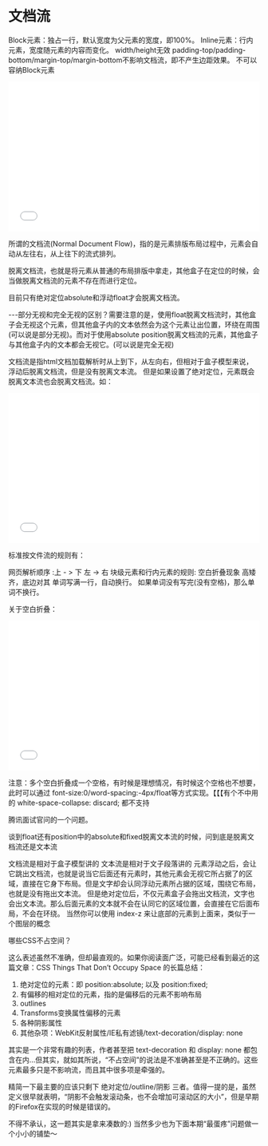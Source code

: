 # 文档流

Block元素：独占一行，默认宽度为父元素的宽度，即100%。
Inline元素：行内元素，宽度随元素的内容而变化。
	width/height无效
	padding-top/padding-bottom/margin-top/margin-bottom不影响文档流，即不产生边距效果。
	不可以容纳Block元素

<iframe width="100%" height="300" src="//jsfiddle.net/stonebreaker/rj73mnt2/9/embedded/result,html,css/" allowfullscreen="allowfullscreen" allowpaymentrequest frameborder="0"></iframe>

所谓的文档流(Normal Document Flow)，指的是元素排版布局过程中，元素会自动从左往右，从上往下的流式排列。

脱离文档流，也就是将元素从普通的布局排版中拿走，其他盒子在定位的时候，会当做脱离文档流的元素不存在而进行定位。

目前只有绝对定位absolute和浮动float才会脱离文档流。

---部分无视和完全无视的区别？需要注意的是，使用float脱离文档流时，其他盒子会无视这个元素，但其他盒子内的文本依然会为这个元素让出位置，环绕在周围(可以说是部分无视)。而对于使用absolute position脱离文档流的元素，其他盒子与其他盒子内的文本都会无视它。(可以说是完全无视)





文档流是指html文档加载解析时从上到下，从左向右，但相对于盒子模型来说，浮动后脱离文档流，但是没有脱离文本流。
但是如果设置了绝对定位，元素既会脱离文本流也会脱离文档流。如：
<iframe width="100%" height="300" src="//jsfiddle.net/stonebreaker/jg4Lunw8/4/embedded/result,html,css/" allowfullscreen="allowfullscreen" allowpaymentrequest frameborder="0"></iframe>



标准按文件流的规则有：

网页解析顺序 :上 - > 下 左 -> 右
块级元素和行内元素的规则:
空白折叠现象
高矮齐，底边对其
单词写满一行，自动换行。
如果单词没有写完(没有空格)，那么单词不换行。



关于空白折叠：
<iframe width="100%" height="300" src="//jsfiddle.net/stonebreaker/2u1r6tw4/13/embedded/result,html,css/" allowfullscreen="allowfullscreen" allowpaymentrequest frameborder="0"></iframe>

注意：多个空白折叠成一个空格，有时候是理想情况，有时候这个空格也不想要，此时可以通过 font-size:0/word-spacing:-4px/float等方式实现。【【【有个不中用的 white-space-collapse: discard;  都不支持



腾讯面试官问的一个问题。

谈到float还有position中的absolute和fixed脱离文本流的时候，问到底是脱离文档流还是文本流


文档流是相对于盒子模型讲的
文本流是相对于文子段落讲的
元素浮动之后，会让它跳出文档流，也就是说当它后面还有元素时，其他元素会无视它所占据了的区域，直接在它身下布局。但是文字却会认同浮动元素所占据的区域，围绕它布局，也就是没有拖出文本流。
但是绝对定位后，不仅元素盒子会拖出文档流，文字也会出文本流。那么后面元素的文本就不会在认同它的区域位置，会直接在它后面布局，不会在环绕。
当然你可以使用 index-z 来让底部的元素到上面来，类似于一个图层的概念






哪些CSS不占空间？

这么表述虽然不准确，但却最直观的。如果你阅读面广泛，可能已经看到最近的这篇文章：CSS Things That Don’t Occupy Space 的长篇总结：

1. 绝对定位的元素：即 position:absolute; 以及 position:fixed;
2. 有偏移的相对定位的元素，指的是偏移后的元素不影响布局
3. outlines
4. Transforms变换属性偏移的元素
5. 各种阴影属性
6. 其他杂项：WebKit反射属性/IE私有滤镜/text-decoration/display: none

其实是一个非常有趣的列表，作者甚至把 text-decoration 和 display: none 都包含在内…但其实，就如其所说，“不占空间”的说法是不准确甚至是不正确的。这些元素最多只是不影响流，而且其中很多项是牵强的。

精简一下最主要的应该只剩下 绝对定位/outline/阴影 三者。值得一提的是，虽然定义很早就表明，“阴影不会触发滚动条，也不会增加可滚动区的大小”，但是早期的Firefox在实现的时候是错误的。

不得不承认，这一题其实是拿来凑数的:) 当然多少也为下面本期“最蛋疼”问题做一个小小的铺垫～
